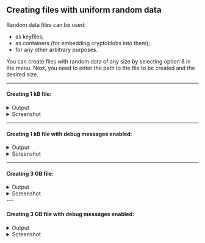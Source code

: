 
## Creating files with uniform random data

Random data files can be used:

- as keyfiles;
- as containers (for embedding cryptoblobs into them);
- for any other arbitrary purposes.

You can create files with random data of any size by selecting option 8 in the menu. Next, you need to enter the path to the file to be created and the desired size.

---

#### Creating 1 kB file:

<details>
<summary>Output</summary>

```
$ tird

                       MENU
    ———————————————————————————————————————————
    0. Exit              1. Info
    2. Encrypt           3. Decrypt
    4. Embed             5. Extract
    6. Encrypt & embed   7. Extract & decrypt
    8. Create w/ random  9. Overwrite w/ random
    ———————————————————————————————————————————
[01] Select an option [0-9]: 8
I: action #8: create a file with random bytes
[07] Output file: 1kB
I: path: "1kB"
[14] Output file size in bytes: 1000
I: size: 1000 B
I: writing data...
I: written 1000 B, 100.0% in 0.0s, avg 22.4 MiB/s
I: action is completed

                       MENU
    ———————————————————————————————————————————
    0. Exit              1. Info
    2. Encrypt           3. Decrypt
    4. Embed             5. Extract
    6. Encrypt & embed   7. Extract & decrypt
    8. Create w/ random  9. Overwrite w/ random
    ———————————————————————————————————————————
[01] Select an option [0-9]:
```
</details>

<details>
<summary>Screenshot</summary>

![Screenshot](https://i.imgur.com/gVMPCKz.png)
</details>

---

#### Creating 1 kB file with debug messages enabled:

<details>
<summary>Output</summary>

```
$ tird -d
W: debug messages enabled!

                       MENU
    ———————————————————————————————————————————
    0. Exit              1. Info
    2. Encrypt           3. Decrypt
    4. Embed             5. Extract
    6. Encrypt & embed   7. Extract & decrypt
    8. Create w/ random  9. Overwrite w/ random
    ———————————————————————————————————————————
[01] Select an option [0-9]: 8
I: action #8: create a file with random bytes
[07] Output file: 1kB
D: real path: "/home/user/1kB"
D: opening file "1kB" in mode "wb"
D: opened file (object): <_io.BufferedWriter name='1kB'>
I: path: "1kB"
[14] Output file size in bytes: 1000
I: size: 1000 B
I: writing data...
I: written 1000 B, 100.0% in 0.0s, avg 16.3 MiB/s
D: closing <_io.BufferedWriter name='1kB'>
D: <_io.BufferedWriter name='1kB'> closed
I: action is completed

                       MENU
    ———————————————————————————————————————————
    0. Exit              1. Info
    2. Encrypt           3. Decrypt
    4. Embed             5. Extract
    6. Encrypt & embed   7. Extract & decrypt
    8. Create w/ random  9. Overwrite w/ random
    ———————————————————————————————————————————
[01] Select an option [0-9]:
```
</details>

<details>
<summary>Screenshot</summary>

![Screenshot](https://i.imgur.com/fUkUQGd.png)
</details>

---

#### Creating 3 GB file:

<details>
<summary>Output</summary>

```
$ tird

                       MENU
    ———————————————————————————————————————————
    0. Exit              1. Info
    2. Encrypt           3. Decrypt
    4. Embed             5. Extract
    6. Encrypt & embed   7. Extract & decrypt
    8. Create w/ random  9. Overwrite w/ random
    ———————————————————————————————————————————
[01] Select an option [0-9]: 8
I: action #8: create a file with random bytes
[07] Output file: 3GB
I: path: "3GB"
[14] Output file size in bytes: 3000000000
I: size: 3000000000 B, 2.8 GiB
I: writing data...
I: written 1540096000 B, 1.4 GiB, 51.3% in 5.0s, avg 293.7 MiB/s
I: written 2742026240 B, 2.6 GiB, 91.4% in 10.0s, avg 261.5 MiB/s
I: written 3000000000 B, 2.8 GiB, 100.0% in 12.3s, avg 233.1 MiB/s
I: action is completed

                       MENU
    ———————————————————————————————————————————
    0. Exit              1. Info
    2. Encrypt           3. Decrypt
    4. Embed             5. Extract
    6. Encrypt & embed   7. Extract & decrypt
    8. Create w/ random  9. Overwrite w/ random
    ———————————————————————————————————————————
[01] Select an option [0-9]:
```
</details>

<details>
<summary>Screenshot</summary>

![Screenshot](https://i.imgur.com/PAJQxdi.png)
</details>
---

#### Creating 3 GB file with debug messages enabled:

<details>
<summary>Output</summary>

```
$ tird -d
W: debug messages enabled!

                       MENU
    ———————————————————————————————————————————
    0. Exit              1. Info
    2. Encrypt           3. Decrypt
    4. Embed             5. Extract
    6. Encrypt & embed   7. Extract & decrypt
    8. Create w/ random  9. Overwrite w/ random
    ———————————————————————————————————————————
[01] Select an option [0-9]: 8
I: action #8: create a file with random bytes
[07] Output file: 3GB
D: real path: "/home/user/3GB"
D: opening file "3GB" in mode "wb"
D: opened file (object): <_io.BufferedWriter name='3GB'>
I: path: "3GB"
[14] Output file size in bytes: 3000000000
I: size: 3000000000 B, 2.8 GiB
I: writing data...
I: written 1503133696 B, 1.4 GiB, 50.1% in 5.0s, avg 286.7 MiB/s
I: written 2649096192 B, 2.5 GiB, 88.3% in 10.0s, avg 252.6 MiB/s
I: written 3000000000 B, 2.8 GiB, 100.0% in 12.7s, avg 225.6 MiB/s
D: closing <_io.BufferedWriter name='3GB'>
D: <_io.BufferedWriter name='3GB'> closed
I: action is completed

                       MENU
    ———————————————————————————————————————————
    0. Exit              1. Info
    2. Encrypt           3. Decrypt
    4. Embed             5. Extract
    6. Encrypt & embed   7. Extract & decrypt
    8. Create w/ random  9. Overwrite w/ random
    ———————————————————————————————————————————
[01] Select an option [0-9]:
```
</details>

<details>
<summary>Screenshot</summary>

![Screenshot](https://i.imgur.com/Gc2LGkT.png)
</details>

